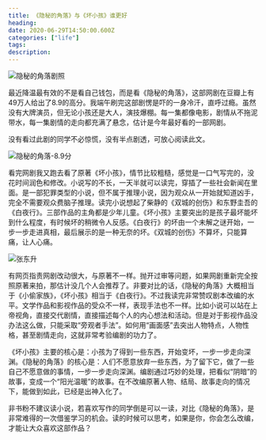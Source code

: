 ```yaml
---
title: 《隐秘的角落》与《坏小孩》谁更好
heading: 
date: 2020-06-29T14:50:00.600Z
categories: ["life"]
tags: 
description:  
---
```


![隐秘的角落剧照](https://gitee.com/smile365/blogimg/raw/master/sxy91/1593608865165.png)

最近降温最有效的不是看自己钱包，而是看《隐秘的角落》，这部网剧在豆瓣上有49万人给出了8.9的高分。我端午刷完这部剧愣是吓的一身冷汗，直呼过瘾。虽然没有大牌演员，但无论小孩还是大人，演技爆棚。每一集都像电影，剧情从不拖泥带水，每一集剧情的走向都充满了悬念，估计是今年最好看的一部网剧。

没有看过此剧的同学不必惊慌，没有半点剧透，可放心阅读此文。

![隐秘的角落-8.9分](https://gitee.com/smile365/blogimg/raw/master/sxy91/1593608819145.png)

看完网剧我又跑去看了原著《坏小孩》，情节比较粗糙，感觉是一口气写完的，没花时间润色和修改。小说写的不长，一天半就可以读完，穿插了一些社会新闻在里面。是一部犯罪类型的小说，但不属于推理小说，因为观众从一开始就知道凶手，完全不需要观众费脑子推理。读完小说想起了柴静的《双城的创伤》和东野圭吾的《白夜行》。三部作品的主角都是少年儿童。《坏小孩》主要突出的是孩子最坏能坏到什么程度，有时候坏的稍微令人反感。《白夜行》的坏由一个未解之谜开始，一步一步走进真相，最后展示的是一种无奈的坏。《双城的创伤》不算坏，只能算痛，让人心痛。

![张东升](https://gitee.com/smile365/blogimg/raw/master/sxy91/1593609460240.png)

有网页指责网剧改动很大，与原著不一样。抛开过审等问题，如果网剧重新完全按照原著来拍，那估计没几个人会推荐了。非要对比的话，《隐秘的角落》大概相当于《小偷家族》，《坏小孩》相当于《白夜行》。不过我读完非常赞叹剧本改编的水平。文学作品和影视作品的受众不一样，表现手法也不一样。比如小说可以站在上帝视角，直接交代剧情，直接描述每个人的内心想法和活动。但是对于影视作品没办法这么做，只能采取“旁观者手法”。如何用“画面感”去突出人物特点，人物性格，甚至剧情走向，这就非常考验编剧的功力了。

《坏小孩》主要的核心是：小孩为了得到一些东西，开始变坏，一步一步走向深渊。《隐秘的角落》的核心是：人们不愿意放弃一些东西，为了留下它，做了一些自己不愿意做的事情，一步一步走向深渊。编剧通过巧妙的处理，把看似“阴暗”的故事，变成一个“阳光温暖”的故事。在不改编原著人物、结局、故事走向的情况下，能做到如此，已经是出神入化了。

非书粉不建议读小说，若喜欢写作的同学倒是可以一读，对比《隐秘的角落》，是非常难得的一次借鉴学习的机会。读的时候可以思考，如果是你，你会怎么改编，才能让大众喜欢这部作品？




